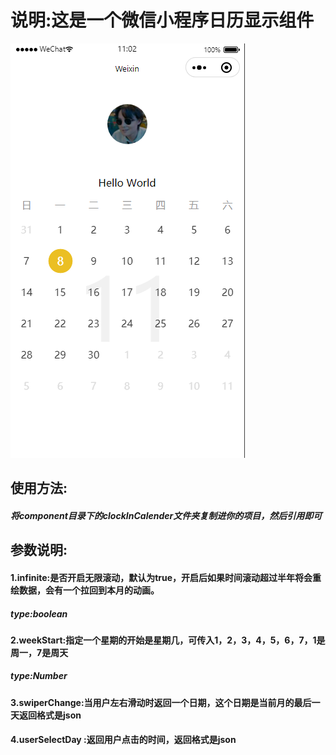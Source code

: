 # 说明:这是一个微信小程序日历显示组件

![效果图](https://github.com/Douyu3972240/wx-calender/blob/master/1636340627(1).jpg)

## 使用方法:

##### 将component目录下的clockInCalender文件夹复制进你的项目，然后引用即可

## 参数说明:

#### 1.infinite:是否开启无限滚动，默认为true，开启后如果时间滚动超过半年将会重绘数据，会有一个拉回到本月的动画。

   #####     type:boolean

   #### 2.weekStart:指定一个星期的开始是星期几，可传入1，2，3，4，5，6，7，1是周一，7是周天

   ##### 	type:Number

#### 3.swiperChange:当用户左右滑动时返回一个日期，这个日期是当前月的最后一天返回格式是json

#### 4.userSelectDay :返回用户点击的时间，返回格式是json














